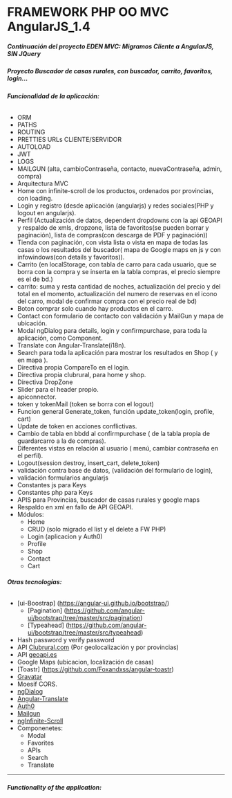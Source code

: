 # FRAMEWORK PHP OO MVC AngularJS_1.4

##### Continuación del proyecto EDEN MVC: Migramos Cliente a AngularJS, SIN JQuery
##### Proyecto Buscador de casas rurales, con buscador, carrito, favoritos, login...

###### **Funcionalidad de la aplicación:**
* ORM
* PATHS
* ROUTING
* PRETTIES URLs CLIENTE/SERVIDOR
* AUTOLOAD
* JWT
* LOGS
* MAILGUN (alta, cambioContraseña, contacto, nuevaContraseña, admin, compra)
* Arquitectura MVC
* Home con infinite-scroll de los productos, ordenados por provincias, con loading.
* Login y registro (desde aplicación (angularjs) y redes sociales(PHP y logout en angularjs).
* Perfil (Actualización de datos, dependent dropdowns con la api GEOAPI y respaldo de xmls, dropzone, lista de favoritos(se pueden borrar y paginación), lista de compras(con descarga de PDF y paginación))
* Tienda con paginación, con vista lista o vista en mapa de todas las casas o los resultados del buscador( mapa de Google maps en js y con infowindows(con details y favoritos)).
* Carrito (en localStorage, con tabla de carro para cada usuario, que se borra con la compra y se inserta en la tabla compras, el precio siempre es el de bd.)
* carrito: suma y resta cantidad de noches, actualización del precio y del total en el momento, actualización del numero de reservas en el icono del carro, modal de confirmar compra con el precio real de bd)
* Boton comprar solo cuando hay productos en el carro.
* Contact con formulario de contacto con validación y MailGun y mapa de ubicación.
* Modal ngDialog para details, login y confirmpurchase, para toda la aplicación, como Component.
* Translate con Angular-Translate(i18n).
* Search para toda la aplicación para mostrar los resultados en Shop ( y en mapa ).
* Directiva propia CompareTo en el login.
* Directiva propia clubrural, para  home y shop.
* Directiva DropZone
* Slider para el header propio.
* apiconnector.
* token y tokenMail (token se borra con el logout)
* Funcion general Generate_token, función update_token(login, profile, cart)
* Update de token en acciones conflictivas.
* Cambio de tabla en bbdd al confirmpurchase ( de la tabla propia de guardarcarro a la de compras).
* Diferentes vistas en relación al usuario ( menú, cambiar contraseña en el perfil).
* Logout(session destroy, insert_cart, delete_token)
* validación contra base de datos, (validación del formulario de login),
* validación formularios angularjs
* Constantes js para Keys
* Constantes php para Keys
* APIS para Provincias, buscador de casas rurales y google maps
* Respaldo en xml en fallo de API GEOAPI.
* Módulos:
    * Home
    * CRUD (solo migrado el list y el delete a FW PHP)
    * Login (aplicacion y Auth0)
    * Profile 
    * Shop
    * Contact
    * Cart

###### **Otras tecnologías:**
* [ui-Boostrap] (https://angular-ui.github.io/bootstrap/)
    * [Pagination] (https://github.com/angular-ui/bootstrap/tree/master/src/pagination)
    * [Typeahead] (https://github.com/angular-ui/bootstrap/tree/master/src/typeahead)
* Hash password y verify password
* API [Clubrural.com](https://www.clubrural.com/api.php) (Por geolocalización y por provincias)
* API [geoapi.es](https://geoapi.es/documentacion)
* Google Maps (ubicacion, localización de casas)
* [Toastr] (https://github.com/Foxandxss/angular-toastr)
* [Gravatar](https://es.gravatar.com/)
* Moesif CORS.
* [ngDialog](https://likeastore.github.io/ngDialog/)
* [Angular-Translate](https://angular-translate.github.io/)
* [Auth0](https://auth0.com/)
* [Mailgun](https://www.mailgun.com/)
* [ngInfinite-Scroll](https://sroze.github.io/ngInfiniteScroll/)
* Componenetes:
    * Modal
    * Favorites
    * APIs
    * Search
    * Translate

* * *

###### **Functionality of the application:**